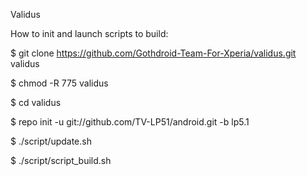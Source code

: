Validus

How to init and launch scripts to build:

$ git clone https://github.com/Gothdroid-Team-For-Xperia/validus.git validus

$ chmod -R 775 validus

$ cd validus

$ repo init -u git://github.com/TV-LP51/android.git -b lp5.1

$ ./script/update.sh

$ ./script/script_build.sh

